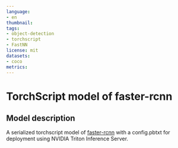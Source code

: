 ```yaml
---
language: 
- en
thumbnail: 
tags:
- object-detection
- torchscript
- FastNN
license: mit
datasets:
- coco
metrics:
---
```


# TorchScript model of faster-rcnn

## Model description

A serialized torchscript model of [faster-rcnn](https://pytorch.org/vision/stable/models.html#faster-r-cnn) with a config.pbtxt for deployment using NVIDIA Triton Inference Server.